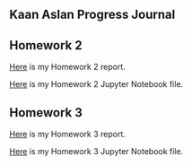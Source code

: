 
## Kaan Aslan Progress Journal

## Homework 2

[Here](files/hw2.html) is my Homework 2 report.  

[Here](files/hw2.ipynb) is my Homework 2 Jupyter Notebook file.

## Homework 3

[Here](files/hw3.html) is my Homework 3 report.  

[Here](files/hw3.ipynb) is my Homework 3 Jupyter Notebook file.


